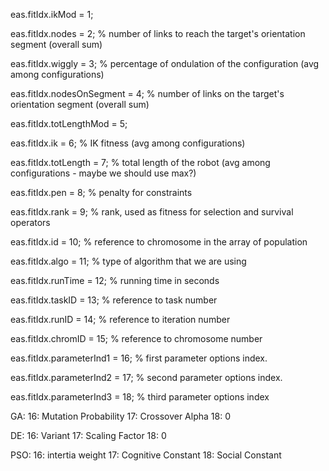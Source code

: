 eas.fitIdx.ikMod = 1;

eas.fitIdx.nodes = 2; % number of links to reach the target's orientation segment (overall sum)

eas.fitIdx.wiggly = 3; % percentage of ondulation of the configuration (avg among configurations)

eas.fitIdx.nodesOnSegment = 4; % number of links on the target's orientation segment (overall sum)

eas.fitIdx.totLengthMod = 5;

eas.fitIdx.ik = 6; % IK fitness (avg among configurations)

eas.fitIdx.totLength = 7; % total length of the robot (avg among configurations - maybe we should use max?)

eas.fitIdx.pen = 8; % penalty for constraints

eas.fitIdx.rank = 9; % rank, used as fitness for selection and survival operators

eas.fitIdx.id = 10; % reference to chromosome in the array of population

eas.fitIdx.algo = 11; % type of algorithm that we are using

eas.fitIdx.runTime = 12; % running time in seconds

eas.fitIdx.taskID = 13; % reference to task number

eas.fitIdx.runID = 14; % reference to iteration number

eas.fitIdx.chromID = 15; % reference to chromosome number

eas.fitIdx.parameterInd1 = 16; % first parameter options index.

eas.fitIdx.parameterInd2 = 17; % second parameter options index.

eas.fitIdx.parameterInd3 = 18; % third parameter options index

GA:
16: Mutation Probability
17: Crossover Alpha
18: 0

DE:
16: Variant
17: Scaling Factor
18: 0

PSO:
16: intertia weight
17: Cognitive Constant
18: Social Constant
